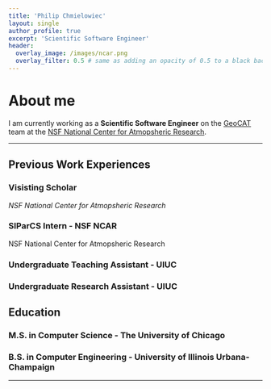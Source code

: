 ```yaml
---
title: 'Philip Chmielowiec'
layout: single
author_profile: true
excerpt: 'Scientific Software Engineer'
header:
  overlay_image: /images/ncar.png
  overlay_filter: 0.5 # same as adding an opacity of 0.5 to a black background
---
```


# About me

I am currently working as a **Scientific Software Engineer** on the [GeoCAT](https://geocat.ucar.edu/) team at the [NSF National Center for Atmopsheric Research](https://ncar.ucar.edu/).

---

## Previous Work Experiences

### Visisting Scholar
_NSF National Center for Atmopsheric Research_

### SIParCS Intern - NSF NCAR
NSF National Center for Atmopsheric Research

### Undergraduate Teaching Assistant - UIUC

### Undergraduate Research Assistant - UIUC



## Education

### M.S. in Computer Science - The University of Chicago

### B.S. in Computer Engineering - University of Illinois Urbana-Champaign

---

